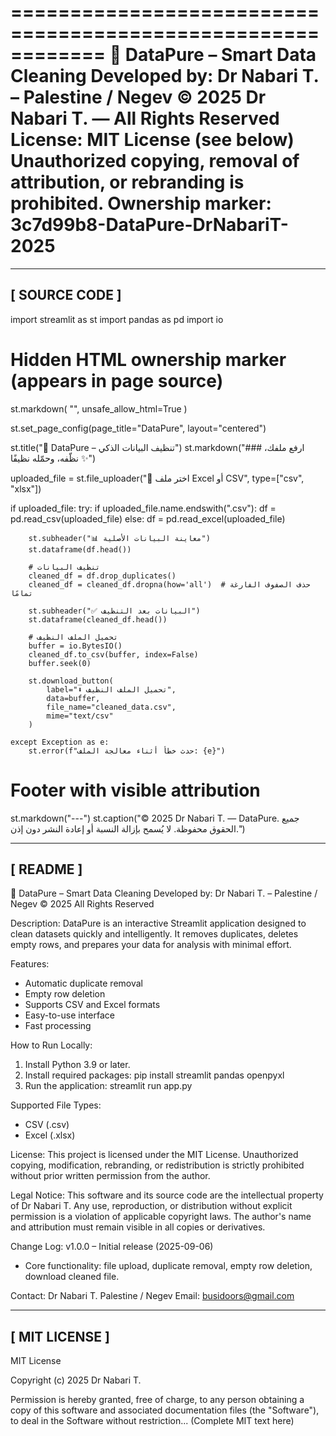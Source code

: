 ============================================================
🧼 DataPure – Smart Data Cleaning
Developed by: Dr Nabari T. – Palestine / Negev
© 2025 Dr Nabari T. — All Rights Reserved
License: MIT License (see below)
Unauthorized copying, removal of attribution, or rebranding is prohibited.
Ownership marker: 3c7d99b8-DataPure-DrNabariT-2025
============================================================

-------------------------
[ SOURCE CODE ]
-------------------------
import streamlit as st
import pandas as pd
import io

# Hidden HTML ownership marker (appears in page source)
st.markdown(
    "<!-- DataPure | © 2025 Dr Nabari T. | Palestine / Negev | Ownership marker: 3c7d99b8 -->",
    unsafe_allow_html=True
)

st.set_page_config(page_title="DataPure", layout="centered")

st.title("🧼 DataPure – تنظيف البيانات الذكي")
st.markdown("### ارفع ملفك، نظّفه، وحمّله نظيفًا ✨")

uploaded_file = st.file_uploader("📂 اختر ملف Excel أو CSV", type=["csv", "xlsx"])

if uploaded_file:
    try:
        if uploaded_file.name.endswith(".csv"):
            df = pd.read_csv(uploaded_file)
        else:
            df = pd.read_excel(uploaded_file)

        st.subheader("📊 معاينة البيانات الأصلية")
        st.dataframe(df.head())

        # تنظيف البيانات
        cleaned_df = df.drop_duplicates()
        cleaned_df = cleaned_df.dropna(how='all')  # حذف الصفوف الفارغة تمامًا

        st.subheader("✅ البيانات بعد التنظيف")
        st.dataframe(cleaned_df.head())

        # تحميل الملف النظيف
        buffer = io.BytesIO()
        cleaned_df.to_csv(buffer, index=False)
        buffer.seek(0)

        st.download_button(
            label="⬇️ تحميل الملف النظيف",
            data=buffer,
            file_name="cleaned_data.csv",
            mime="text/csv"
        )

    except Exception as e:
        st.error(f"حدث خطأ أثناء معالجة الملف: {e}")

# Footer with visible attribution
st.markdown("---")
st.caption("© 2025 Dr Nabari T. — DataPure. جميع الحقوق محفوظة. لا يُسمح بإزالة النسبة أو إعادة النشر دون إذن.")

-------------------------
[ README ]
-------------------------
🧼 DataPure – Smart Data Cleaning
Developed by: Dr Nabari T. – Palestine / Negev
© 2025 All Rights Reserved

Description:
DataPure is an interactive Streamlit application designed to clean datasets quickly and intelligently.
It removes duplicates, deletes empty rows, and prepares your data for analysis with minimal effort.

Features:
- Automatic duplicate removal
- Empty row deletion
- Supports CSV and Excel formats
- Easy-to-use interface
- Fast processing

How to Run Locally:
1. Install Python 3.9 or later.
2. Install required packages:
   pip install streamlit pandas openpyxl
3. Run the application:
   streamlit run app.py

Supported File Types:
- CSV (.csv)
- Excel (.xlsx)

License:
This project is licensed under the MIT License.
Unauthorized copying, modification, rebranding, or redistribution is strictly prohibited without prior written permission from the author.

Legal Notice:
This software and its source code are the intellectual property of Dr Nabari T.
Any use, reproduction, or distribution without explicit permission is a violation of applicable copyright laws.
The author's name and attribution must remain visible in all copies or derivatives.

Change Log:
v1.0.0 – Initial release (2025-09-06)
- Core functionality: file upload, duplicate removal, empty row deletion, download cleaned file.

Contact:
Dr Nabari T.
Palestine / Negev
Email: busidoors@gmail.com

-------------------------
[ MIT LICENSE ]
-------------------------
MIT License

Copyright (c) 2025 Dr Nabari T.

Permission is hereby granted, free of charge, to any person obtaining a copy
of this software and associated documentation files (the "Software"), to deal
in the Software without restriction...
(Complete MIT text here)
